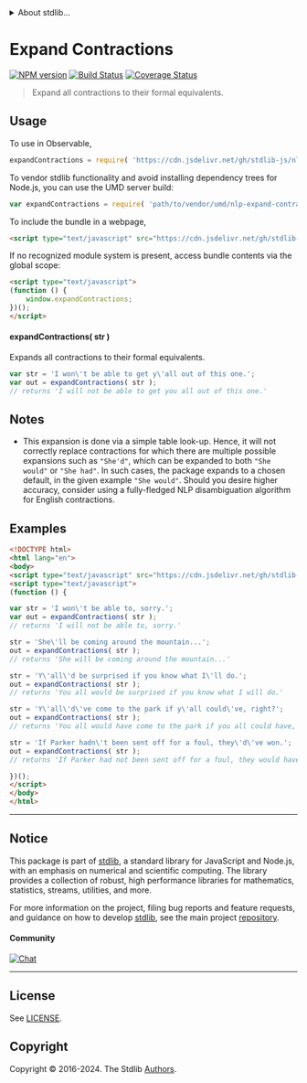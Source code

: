 <!--

@license Apache-2.0

Copyright (c) 2018 The Stdlib Authors.

Licensed under the Apache License, Version 2.0 (the "License");
you may not use this file except in compliance with the License.
You may obtain a copy of the License at

   http://www.apache.org/licenses/LICENSE-2.0

Unless required by applicable law or agreed to in writing, software
distributed under the License is distributed on an "AS IS" BASIS,
WITHOUT WARRANTIES OR CONDITIONS OF ANY KIND, either express or implied.
See the License for the specific language governing permissions and
limitations under the License.

-->


<details>
  <summary>
    About stdlib...
  </summary>
  <p>We believe in a future in which the web is a preferred environment for numerical computation. To help realize this future, we've built stdlib. stdlib is a standard library, with an emphasis on numerical and scientific computation, written in JavaScript (and C) for execution in browsers and in Node.js.</p>
  <p>The library is fully decomposable, being architected in such a way that you can swap out and mix and match APIs and functionality to cater to your exact preferences and use cases.</p>
  <p>When you use stdlib, you can be absolutely certain that you are using the most thorough, rigorous, well-written, studied, documented, tested, measured, and high-quality code out there.</p>
  <p>To join us in bringing numerical computing to the web, get started by checking us out on <a href="https://github.com/stdlib-js/stdlib">GitHub</a>, and please consider <a href="https://opencollective.com/stdlib">financially supporting stdlib</a>. We greatly appreciate your continued support!</p>
</details>

# Expand Contractions

[![NPM version][npm-image]][npm-url] [![Build Status][test-image]][test-url] [![Coverage Status][coverage-image]][coverage-url] <!-- [![dependencies][dependencies-image]][dependencies-url] -->

> Expand all contractions to their formal equivalents.

<section class="intro">

</section>

<!-- /.intro -->



<section class="usage">

## Usage

To use in Observable,

```javascript
expandContractions = require( 'https://cdn.jsdelivr.net/gh/stdlib-js/nlp-expand-contractions@umd/browser.js' )
```

To vendor stdlib functionality and avoid installing dependency trees for Node.js, you can use the UMD server build:

```javascript
var expandContractions = require( 'path/to/vendor/umd/nlp-expand-contractions/index.js' )
```

To include the bundle in a webpage,

```html
<script type="text/javascript" src="https://cdn.jsdelivr.net/gh/stdlib-js/nlp-expand-contractions@umd/browser.js"></script>
```

If no recognized module system is present, access bundle contents via the global scope:

```html
<script type="text/javascript">
(function () {
    window.expandContractions;
})();
</script>
```

#### expandContractions( str )

Expands all contractions to their formal equivalents.

```javascript
var str = 'I won\'t be able to get y\'all out of this one.';
var out = expandContractions( str );
// returns 'I will not be able to get you all out of this one.'
```

</section>

<!-- /.usage -->

<section class="notes">

## Notes

-   This expansion is done via a simple table look-up. Hence, it will not correctly replace contractions for which there are multiple possible expansions such as `"She'd"`, which can be expanded to both `"She would"` or `"She had"`. In such cases, the package expands to a chosen default, in the given example `"She would"`. Should you desire higher accuracy, consider using a fully-fledged NLP disambiguation algorithm for English contractions.

</section>

<!-- /.notes -->

<section class="examples">

## Examples

<!-- eslint no-undef: "error" -->

```html
<!DOCTYPE html>
<html lang="en">
<body>
<script type="text/javascript" src="https://cdn.jsdelivr.net/gh/stdlib-js/nlp-expand-contractions@umd/browser.js"></script>
<script type="text/javascript">
(function () {

var str = 'I won\'t be able to, sorry.';
var out = expandContractions( str );
// returns 'I will not be able to, sorry.'

str = 'She\'ll be coming around the mountain...';
out = expandContractions( str );
// returns 'She will be coming around the mountain...'

str = 'Y\'all\'d be surprised if you know what I\'ll do.';
out = expandContractions( str );
// returns 'You all would be surprised if you know what I will do.'

str = 'Y\'all\'d\'ve come to the park if y\'all could\'ve, right?';
out = expandContractions( str );
// returns 'You all would have come to the park if you all could have, right?'

str = 'If Parker hadn\'t been sent off for a foul, they\'d\'ve won.';
out = expandContractions( str );
// returns 'If Parker had not been sent off for a foul, they would have won.'

})();
</script>
</body>
</html>
```

</section>

<!-- /.examples -->

<!-- Section for related `stdlib` packages. Do not manually edit this section, as it is automatically populated. -->

<section class="related">

</section>

<!-- /.related -->

<!-- Section for all links. Make sure to keep an empty line after the `section` element and another before the `/section` close. -->


<section class="main-repo" >

* * *

## Notice

This package is part of [stdlib][stdlib], a standard library for JavaScript and Node.js, with an emphasis on numerical and scientific computing. The library provides a collection of robust, high performance libraries for mathematics, statistics, streams, utilities, and more.

For more information on the project, filing bug reports and feature requests, and guidance on how to develop [stdlib][stdlib], see the main project [repository][stdlib].

#### Community

[![Chat][chat-image]][chat-url]

---

## License

See [LICENSE][stdlib-license].


## Copyright

Copyright &copy; 2016-2024. The Stdlib [Authors][stdlib-authors].

</section>

<!-- /.stdlib -->

<!-- Section for all links. Make sure to keep an empty line after the `section` element and another before the `/section` close. -->

<section class="links">

[npm-image]: http://img.shields.io/npm/v/@stdlib/nlp-expand-contractions.svg
[npm-url]: https://npmjs.org/package/@stdlib/nlp-expand-contractions

[test-image]: https://github.com/stdlib-js/nlp-expand-contractions/actions/workflows/test.yml/badge.svg?branch=main
[test-url]: https://github.com/stdlib-js/nlp-expand-contractions/actions/workflows/test.yml?query=branch:main

[coverage-image]: https://img.shields.io/codecov/c/github/stdlib-js/nlp-expand-contractions/main.svg
[coverage-url]: https://codecov.io/github/stdlib-js/nlp-expand-contractions?branch=main

<!--

[dependencies-image]: https://img.shields.io/david/stdlib-js/nlp-expand-contractions.svg
[dependencies-url]: https://david-dm.org/stdlib-js/nlp-expand-contractions/main

-->

[chat-image]: https://img.shields.io/gitter/room/stdlib-js/stdlib.svg
[chat-url]: https://app.gitter.im/#/room/#stdlib-js_stdlib:gitter.im

[stdlib]: https://github.com/stdlib-js/stdlib

[stdlib-authors]: https://github.com/stdlib-js/stdlib/graphs/contributors

[umd]: https://github.com/umdjs/umd
[es-module]: https://developer.mozilla.org/en-US/docs/Web/JavaScript/Guide/Modules

[deno-url]: https://github.com/stdlib-js/nlp-expand-contractions/tree/deno
[umd-url]: https://github.com/stdlib-js/nlp-expand-contractions/tree/umd
[esm-url]: https://github.com/stdlib-js/nlp-expand-contractions/tree/esm
[branches-url]: https://github.com/stdlib-js/nlp-expand-contractions/blob/main/branches.md

[stdlib-license]: https://raw.githubusercontent.com/stdlib-js/nlp-expand-contractions/main/LICENSE

</section>

<!-- /.links -->
